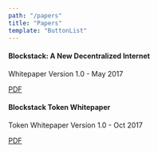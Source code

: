 ```yaml
---
path: "/papers"
title: "Papers"
template: "ButtonList"
---
```


#### Blockstack: A New Decentralized Internet
Whitepaper Version 1.0 - May 2017

<a href="https://blockstack.org/whitepaper.pdf" target="_blank" class="button">PDF</a>

#### Blockstack Token Whitepaper
Token Whitepaper Version 1.0 - Oct 2017

<a href="https://blockstack.org/tokenpaper.pdf" target="_blank" class="button">PDF</a>
